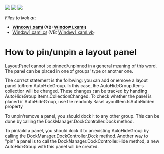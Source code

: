 <!-- default badges list -->
![](https://img.shields.io/endpoint?url=https://codecentral.devexpress.com/api/v1/VersionRange/128643721/21.1.5%2B)
[![](https://img.shields.io/badge/Open_in_DevExpress_Support_Center-FF7200?style=flat-square&logo=DevExpress&logoColor=white)](https://supportcenter.devexpress.com/ticket/details/E2890)
[![](https://img.shields.io/badge/📖_How_to_use_DevExpress_Examples-e9f6fc?style=flat-square)](https://docs.devexpress.com/GeneralInformation/403183)
<!-- default badges end -->
<!-- default file list -->
*Files to look at*:

* **[Window1.xaml](./CS/CreateAutoHiddenPanels/Window1.xaml) (VB: [Window1.xaml](./VB/CreateAutoHiddenPanels/Window1.xaml))**
* [Window1.xaml.cs](./CS/CreateAutoHiddenPanels/Window1.xaml.cs) (VB: [Window1.xaml.vb](./VB/CreateAutoHiddenPanels/Window1.xaml.vb))
<!-- default file list end -->
# How to pin/unpin a layout panel


<p>LayoutPanel cannot be pinned/unpinned in a general meaning of this word. The panel can be placed in one of groups' type or another one. </p><p>The correct statement is the following: you can add or remove a layout panel to/from AutoHideGroup. In this case, the AutoHideGroup.Items collection will be changed. These changes can be tracked by handling AutoHideGroup.Items.CollectionChanged. To check whether the panel is placed in AutoHideGroup, use the readonly BaseLayoutItem.IsAutoHidden property.</p><p>To unpin/remove a panel, you should dock it to any other group. This can be done by calling the DockManager.DockController.Dock method.</p><p>To pin/add a panel, you should dock it to an existing AutoHideGroup by calling the DockManager.DockController.Dock method. Another way to "pin" a panel is to call the DockManager.DockController.Hide method, a new AutoHideGroup with this panel will be created.</p>

<br/>


